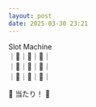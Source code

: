 ```yaml
---
layout: post
date: 2025-03-30 23:21
---
```


Slot Machine<br />
｜💎｜🍒｜🍇｜<br />
｜🍇｜💎｜🍒｜<br />
｜🔔｜🔔｜🔔｜<br />

🎉 当たり！ 🎉
